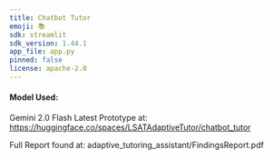 ```yaml
---
title: Chatbot Tutor
emoji: 📚
sdk: streamlit
sdk_version: 1.44.1
app_file: app.py
pinned: false
license: apache-2.0
---
```


#### Model Used: #### 
Gemini 2.0 Flash
Latest Prototype at: https://huggingface.co/spaces/LSATAdaptiveTutor/chatbot_tutor

Full Report found at: adaptive_tutoring_assistant/FindingsReport.pdf
